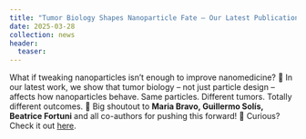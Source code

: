 ```yaml
---
title: "Tumor Biology Shapes Nanoparticle Fate – Our Latest Publication"
date: 2025-03-28
collection: news
header:
  teaser:
---
```

What if tweaking nanoparticles isn’t enough to improve nanomedicine? 🧐
In our latest work, we show that tumor biology – not just particle design – affects how nanoparticles behave.
Same particles. Different tumors. Totally different outcomes. 🤯
Big shoutout to **Maria Bravo, Guillermo Solís, Beatrice Fortuni** and all co-authors for pushing this forward!
🔎 Curious? Check it out <a href="https://www.biorxiv.org/content/10.1101/2025.03.26.645442v1"><u>here</u></a>.
